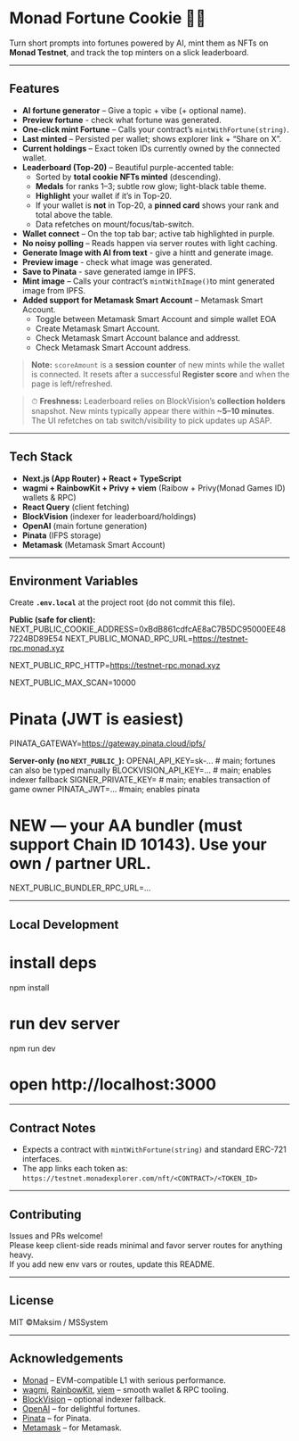 # Monad Fortune Cookie 🍪✨

Turn short prompts into fortunes powered by AI, mint them as NFTs on **Monad Testnet**, and track the top minters on a slick leaderboard.

---

## Features

- **AI fortune generator** – Give a topic + vibe (+ optional name).
- **Preview fortune** - check what fortune was generated.
- **One-click mint Fortune** – Calls your contract’s `mintWithFortune(string)`.
- **Last minted** – Persisted per wallet; shows explorer link + “Share on X”.
- **Current holdings** – Exact token IDs currently owned by the connected wallet.
- **Leaderboard (Top-20)** – Beautiful purple-accented table:
  - Sorted by **total cookie NFTs minted** (descending).
  - **Medals** for ranks 1–3; subtle row glow; light-black table theme.
  - **Highlight** your wallet if it’s in Top-20.
  - If your wallet is **not** in Top-20, a **pinned card** shows your rank and total above the table.
  - Data refetches on mount/focus/tab-switch.
- **Wallet connect** – On the top tab bar; active tab highlighted in purple.
- **No noisy polling** – Reads happen via server routes with light caching.
- **Generate Image with AI from text** - give a hintt and generate image.
- **Preview image** - check what image was generated.
- **Save to Pinata** - save generated iamge in IPFS.
- **Mint image** – Calls your contract’s `mintWithImage()`to mint generated image from IPFS.
- **Added support for Metamask Smart Account** – Metamask Smart Account.
  - Toggle between Metamask Smart Account and simple wallet EOA
  - Create Metamask Smart Account.
  - Check Metamask Smart Account balance and addresst.
  - Check Metamask Smart Account address.

> **Note:** `scoreAmount` is a **session counter** of new mints while the wallet is connected. It resets after a successful **Register score** and when the page is left/refreshed.

> ⏱ **Freshness:** Leaderboard relies on BlockVision’s **collection holders** snapshot. New mints typically appear there within **~5–10 minutes**. The UI refetches on tab switch/visibility to pick updates up ASAP.

---

## Tech Stack

- **Next.js (App Router) + React + TypeScript**
- **wagmi + RainbowKit + Privy + viem** (Raibow + Privy(Monad Games ID) wallets & RPC)
- **React Query** (client fetching)
- **BlockVision** (indexer for leaderboard/holdings)
- **OpenAI** (main fortune generation)
- **Pinata** (IFPS storage)
- **Metamask** (Metamask Smart Account)

---

## Environment Variables

Create **`.env.local`** at the project root (do not commit this file).

**Public (safe for client):**
NEXT_PUBLIC_COOKIE_ADDRESS=0xBdB861cdfcAE8aC7B5DC95000EE487224BD89E54
NEXT_PUBLIC_MONAD_RPC_URL=https://testnet-rpc.monad.xyz

NEXT_PUBLIC_RPC_HTTP=https://testnet-rpc.monad.xyz

NEXT_PUBLIC_MAX_SCAN=10000

# Pinata (JWT is easiest)
PINATA_GATEWAY=https://gateway.pinata.cloud/ipfs/

**Server-only (no `NEXT_PUBLIC_`):**
OPENAI_API_KEY=sk-... # main; fortunes can also be typed manually
BLOCKVISION_API_KEY=... # main; enables indexer fallback
SIGNER_PRIVATE_KEY= # main; enables transaction of game owner
PINATA_JWT=... #main; enables pinata

# NEW — your AA bundler (must support Chain ID 10143). Use your own / partner URL.
NEXT_PUBLIC_BUNDLER_RPC_URL=...

---

## Local Development

# install deps
npm install

# run dev server
npm run dev
# open http://localhost:3000

---

## Contract Notes

- Expects a contract with `mintWithFortune(string)` and standard ERC-721 interfaces.
- The app links each token as:  
  `https://testnet.monadexplorer.com/nft/<CONTRACT>/<TOKEN_ID>`

---

## Contributing

Issues and PRs welcome!  
Please keep client-side reads minimal and favor server routes for anything heavy.  
If you add new env vars or routes, update this README.

---

## License

MIT ©Maksim / MSSystem

---

## Acknowledgements

- [Monad](https://docs.monad.xyz/) – EVM-compatible L1 with serious performance.  
- [wagmi](https://wagmi.sh/), [RainbowKit](https://www.rainbowkit.com/), [viem](https://viem.sh/) – smooth wallet & RPC tooling.  
- [BlockVision](https://blockvision.org/) – optional indexer fallback.  
- [OpenAI](https://platform.openai.com/) – for delightful fortunes.
- [Pinata](https://app.pinata.cloud/) – for Pinata.
- [Metamask](https://docs.metamask.io/delegation-toolkit/guides/smart-accounts/) – for Metamask.





